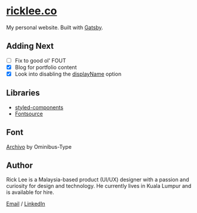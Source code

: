 # [ricklee.co](https://ricklee.co)

My personal website. Built with [Gatsby](https://www.gatsbyjs.com).

## Adding Next

- [ ] Fix to good ol' FOUT
- [x] Blog for portfolio content
- [x] Look into disabling the [displayName](https://styled-components.com/docs/tooling#better-debugging) option

## Libraries

- [styled-components](https://styled-components.com)
- [Fontsource](https://fontsource.org)

## Font

[Archivo](https://www.omnibus-type.com/fonts/archivo) by Ominibus-Type

## Author

Rick Lee is a Malaysia-based product (UI/UX) designer with a passion and curiosity for design and technology. He currently lives in Kuala Lumpur and is available for hire.

[Email](mailto:hello@ricklee.co) / [LinkedIn](https://www.linkedin.com/in/rickwsonlee)
